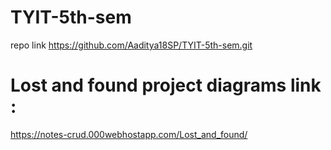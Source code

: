 # TYIT-5th-sem
 repo link https://github.com/Aaditya18SP/TYIT-5th-sem.git
# Lost and found project diagrams link :
https://notes-crud.000webhostapp.com/Lost_and_found/
